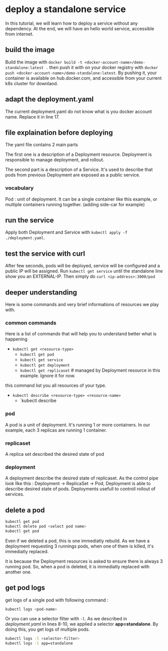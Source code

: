 # deploy a standalone service

In this tutorial, we will learn how to deploy a service without any dependency. At the end, we will have an hello world service, accessible from internet.

## build the image

Build the image with `docker build -t <docker-account-name>/demo-standalone:latest .` then push it with on your docker registry with `docker push <docker-account-name>/demo-standalone:latest`. By pushing it, your container is available on hub.docker.com, and accessible from your current k8s cluster for downlaod.

## adapt the deployment.yaml

The current deployment.yaml do not know what is you docker account name. Replace it in line 17.

## file explaination before deploying

The yaml file contains 2 main parts

The first one is a description of a Deployment resource. Deployment is responsible to manage deployment, and rollout.

The second part is a description of a Service. It's used to describe that pods from previous Deployment are exposed as a public service.

### vocabulary

Pod : unit of deployment. It can be a single container like this example, or multiple containers running together. (adding side-car for example)

## run the service

Apply both Deployment and Service with `kubectl apply -f ./deployment.yaml`.

## test the service with curl

After few seconds, pods will be deployed, service will be configured and a public IP will be assigned.
Run `kubectl get service` until the standalone line show you an EXTERNAL-IP. Then simply do `curl <ip-address>:3000/pod`

## deeper understanding

Here is some commands and very brief informations of resources we play with.

### common commands

Here is a list of commands that will help you to understand better what is happening

* `kubectl get <resource-type>`
  * `kubectl get pod`
  * `kubectl get service`
  * `kubectl get deployment`
  * `kubectl get replicaset` # managed by Deployment resource in this example. Ignore it for now.

this command list you all resources of your type.

* `kubectl describe <resource-type> <resource-name>`
  * `kubectl describe

### pod

A pod is a unit of deployment. It's running 1 or more containers. In our example, each 3 replicas are running 1 container.

### replicaset

A replica set described the desired state of pod

### deployment

A deployment describe the desired state of replicaset.
As the control pipe look lîke this : Deployment -> ReplicaSet -> Pod, Deployment is able to describe desired state of pods.
Deployments usefull to controll rollout of services.

## delete a pod

```bash
kubectl get pod
kubectl delete pod <select pod name>
kubectl get pod
```

Even if we deleted a pod, this is one immediatly rebuild. As we have a deployment requesting 3 runnings pods, when one of them is killed, it's immediatly replaced.

It is because the Deployment resources is asked to ensure there is always 3 running pod. So, when a pod is deleted, it is immediatly replaced with another one.

## get pod logs

get logs of a single pod with following command :

```bash
kubectl logs <pod-name>
```

Or you can use a selector filter with `-l`. As we described in *deployment.yaml* in lines 8-10, we applied a selector **app=standalone**. By doing this, you get logs of multiple pods.

```bash
kubectl logs -l <selector-filter>
kubectl logs -l app=standalone
```
